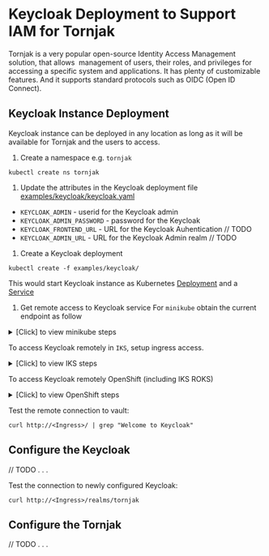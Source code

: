 # Keycloak Deployment to Support IAM for Tornjak

Tornjak is a very popular open-source Identity Access Management solution, that
allows  management of users, their roles, and privileges for accessing a specific
system and applications. It has plenty of customizable features.
And it supports standard protocols such as OIDC (Open ID Connect).

## Keycloak Instance Deployment
Keycloak instance can be deployed in any location as long as it will be available
for Tornjak and the users to access.

1. Create a namespace e.g. `tornjak`
```console
kubectl create ns tornjak
```
1. Update the attributes in the Keycloak deployment file  
[examples/keycloak/keycloak.yaml](../examples/keycloak/keycloak.yaml)
  * `KEYCLOAK_ADMIN` - userid for the Keycloak admin
  * `KEYCLOAK_ADMIN_PASSWORD` - password for the Keycloak
  * `KEYCLOAK_FRONTEND_URL` - URL for the Keycloak Auhentication // TODO
  * `KEYCLOAK_ADMIN_URL` - URL for the Keycloak Admin realm // TODO

1. Create a Keycloak deployment
```console
kubectl create -f examples/keycloak/
```
This would start Keycloak instance as
Kubernetes [Deployment](https://kubernetes.io/docs/concepts/workloads/controllers/deployment/)
and a [Service](https://kubernetes.io/docs/concepts/services-networking/service/)

1. Get remote access to Keycloak service
For `minikube` obtain the current endpoint as follow
<details><summary>[Click] to view minikube steps</summary>

```console
minikube service tsi-keycloak -n keycloak --url
http://192.168.99.105:30229
# keycloak is running on the above address now
```
</details>


To access Keycloak remotely in `IKS`, setup ingress access.
<details><summary>[Click] to view IKS steps</summary>

Obtain the ingress name using `ibmcloud` cli:
```console
$ # first obtain the cluster name:
$ ibmcloud ks clusters
$ # then use the cluster name to get the Ingress info:
$ ibmcloud ks cluster get --cluster <cluster_name> | grep Ingress
Ingress Subdomain:              my-cluster-xxxxxxxxxxx-0000.eu-de.containers.appdomain.cloud
Ingress Secret:                 my-cluster-xxxxxxxxxxx-0000
Ingress Status:                 healthy
Ingress Message:                All Ingress components are healthy
```
Build an ingress file from `example/keycloak/ingress.template.yaml`,
using the `Ingress Subdomain` information obtained above. You can use any arbitrary
prefix in addition to the Ingress value. For example:

`host: keycloak.my-cluster-xxxxxxxxxxx-0000.eu-de.containers.appdomain.cloud`

```yaml
apiVersion: networking.k8s.io/v1
kind: Ingress
metadata:
  name: keycloak-ingress
spec:
  rules:
  - host: keycloak.my-cluster-xxxxxxxxxxx-0000.eu-de.containers.appdomain.cloud
    http:
      paths:
      - pathType: Prefix
        path: "/"
        backend:
          service:
            name: tsi-keycloak
            port:
              # number: 9090
              number: 8080
```

create ingress:
```console
$ kubectl -n keycloak create -f examples/keycloak/ingress.template.yaml
```

Keycloak should be available under the address specified in `host`
</details>

To access Keycloak remotely OpenShift (including IKS ROKS)
<details><summary>[Click] to view OpenShift steps</summary>

This assumes the OpenShift command line is already installed. Otherwise see
the [documentation](https://docs.openshift.com/container-platform/4.2/cli_reference/openshift_cli/getting-started-cli.html)
and you can get `oc` cli from https://mirror.openshift.com/pub/openshift-v4/clients/oc/4.3/

```console
oc -n keycloak expose svc/tsi-keycloak
# get the Keycloak URL:
oc -n keycloak get route tsi-keycloak -o jsonpath='{.spec.host}'
```

Keycloak should be available under the above address.
</details>

Test the remote connection to vault:
```console
curl http://<Ingress>/ | grep "Welcome to Keycloak"
```

## Configure the Keycloak

// TODO
. . .

Test the connection to newly configured Keycloak:

```console
curl http://<Ingress>/realms/tornjak
```

## Configure the Tornjak
// TODO
. . .
